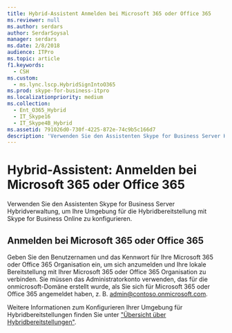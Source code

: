 ```yaml
---
title: Hybrid-Assistent Anmelden bei Microsoft 365 oder Office 365
ms.reviewer: null
ms.author: serdars
author: SerdarSoysal
manager: serdars
ms.date: 2/8/2018
audience: ITPro
ms.topic: article
f1.keywords:
  - CSH
ms.custom:
  - ms.lync.lscp.HybridSignIntoO365
ms.prod: skype-for-business-itpro
ms.localizationpriority: medium
ms.collection:
  - Ent_O365_Hybrid
  - IT_Skype16
  - IT_Skype4B_Hybrid
ms.assetid: 791026d0-730f-4225-872e-74c9b5c166d7
description: 'Verwenden Sie den Assistenten Skype for Business Server Hybridverwaltung, um Ihre Umgebung für die Hybridbereitstellung mit Skype for Business Online zu konfigurieren.'
---
```


# <a name="hybrid-wizard-sign-in-to-microsoft-365-or-office-365"></a>Hybrid-Assistent: Anmelden bei Microsoft 365 oder Office 365

Verwenden Sie den Assistenten Skype for Business Server Hybridverwaltung, um Ihre Umgebung für die Hybridbereitstellung mit Skype for Business Online zu konfigurieren.

## <a name="sign-in-to-microsoft-365-or-office-365"></a>Anmelden bei Microsoft 365 oder Office 365

Geben Sie den Benutzernamen und das Kennwort für Ihre Microsoft 365 oder Office 365 Organisation ein, um sich anzumelden und Ihre lokale Bereitstellung mit Ihrer Microsoft 365 oder Office 365 Organisation zu verbinden. Sie müssen das Administratorkonto verwenden, das für die onmicrosoft-Domäne erstellt wurde, als Sie sich für Microsoft 365 oder Office 365 angemeldet haben, z. B. admin@contoso.onmicrosoft.com.

Weitere Informationen zum Konfigurieren Ihrer Umgebung für Hybridbereitstellungen finden Sie unter ["Übersicht über Hybridbereitstellungen"](/previous-versions/office/lync-server-2013/lync-server-2013-overview-of-hybrid-deployments).